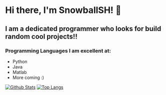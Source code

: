 # Hi there, I'm SnowballSH! 👋
## I am a dedicated programmer who looks for build random cool projects!!

### Programming Languages I am excellent at:
- Python
- Java
- Matlab
- More coming :)

[![Github Stats](https://github-readme-stats.vercel.app/api?username=SnowballSH&show_icons=true&theme=buefy)](https://github.com/Chikanma681/)
[![Top Langs](https://github-readme-stats.vercel.app/api/top-langs/?username=SnowballSH&show_icons=true&theme=buefy&layout=compact&langs_count=8&hide=C)](https://github.com/Chikanma681/)
